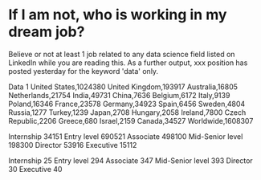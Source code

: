 # If I am not, who is working in my dream job?

Believe or not at least 1 job related to any data science field listed on LinkedIn while you are reading this. As a further output, xxx position has posted yesterday for the keyword 'data' only. 



Data 1
United States,1024380
United Kingdom,193917
Australia,16805
Netherlands,21754
India,49731
China,7636
Belgium,6172
Italy,9139
Poland,16346
France,23578
Germany,34923
Spain,6456
Sweden,4804
Russia,1277
Turkey,1239
Japan,2708
Hungary,2058
Ireland,7800
Czech Republic,2206
Greece,680
Israel,2159
Canada,34527
Worldwide,1608307

Internship
34151
Entry level
690521
Associate
498100
Mid-Senior level
198300
Director
53916
Executive
15112

Internship
25
Entry level
294
Associate
347
Mid-Senior level
393
Director
30
Executive
40

